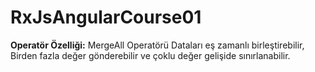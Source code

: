 # RxJsAngularCourse01

**Operatör Özelliği:** MergeAll Operatörü Dataları eş zamanlı birleştirebilir, Birden fazla değer gönderebilir ve çoklu değer gelişide sınırlanabilir.
